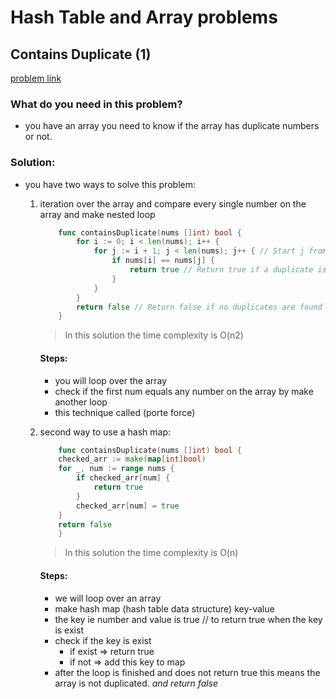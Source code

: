 # Hash Table and Array problems

## Contains Duplicate (1)
[problem link](https://leetcode.com/problems/contains-duplicate/submissions/)

### What do you need in this problem?
* you have an array you need to know if the array has duplicate numbers or not.

### Solution:
* you have two ways to solve this problem:
    1. iteration over the array and compare every single number on the array and make nested loop
        ```go
            func containsDuplicate(nums []int) bool {
                for i := 0; i < len(nums); i++ {
                    for j := i + 1; j < len(nums); j++ { // Start j from i + 1
                        if nums[i] == nums[j] {
                            return true // Return true if a duplicate is found
                        }
                    }
                }
                return false // Return false if no duplicates are found
            }
        ```
        > In this solution the time complexity is O(n2)
        #### Steps:
        * you will loop over the array
        * check if the first num equals any number on the array by make another loop
        * this technique called (porte force)

    2. second way to use a hash map:
        ```go
            func containsDuplicate(nums []int) bool {
            checked_arr := make(map[int]bool)
            for _, num := range nums {
                if checked_arr[num] {
                    return true
                }
                checked_arr[num] = true
            }
            return false
            }
        ```
        > In this solution the time complexity is O(n)
        #### Steps:
        * we will loop over an array
        * make hash map (hash table data structure) key-value 
        * the key ie number and value is true // to return true when the key is exist 
        * check if the key is exist
            * if exist => return true
            * if not => add this key to map
        * after the loop is finished and does not return true this means the array is not duplicated. *and return false*
    
